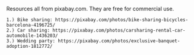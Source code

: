 Resources all from pixabay.com. They are free for commercial use.

```
1.) Bike sharing: https://pixabay.com/photos/bike-sharing-bicycles-barcelona-4196725/
2.) Car sharing: https://pixabay.com/photos/carsharing-rental-car-automobile-1436203/
3.) Wedding party: https://pixabay.com/photos/exclusive-banquet-adoption-1812772/
```